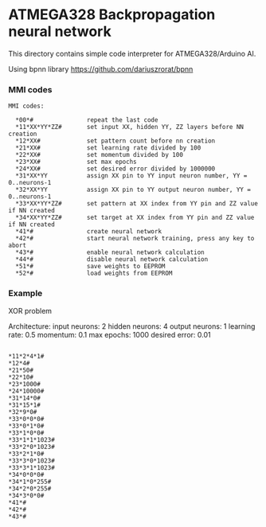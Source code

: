 # ATMEGA328 Backpropagation neural network

This directory contains simple code interpreter for ATMEGA328/Arduino AI.

Using bpnn library
https://github.com/dariuszrorat/bpnn


### MMI codes

    MMI codes:

      *00*#               repeat the last code
      *11*XX*YY*ZZ#       set input XX, hidden YY, ZZ layers before NN creation
      *12*XX#             set pattern count before nn creation
      *21*XX#             set learning rate divided by 100
      *22*XX#             set momentum divided by 100
      *23*XX#             set max epochs
      *24*XX#             set desired error divided by 1000000
      *31*XX*YY           assign XX pin to YY input neuron number, YY = 0..neurons-1
      *32*XX*YY           assign XX pin to YY output neuron number, YY = 0..neurons-1
      *33*XX*YY*ZZ#       set pattern at XX index from YY pin and ZZ value if NN created
      *34*XX*YY*ZZ#       set target at XX index from YY pin and ZZ value if NN created
      *41*#               create neural network
      *42*#               start neural network training, press any key to abort
      *43*#               enable neural network calculation
      *44*#               disable neural network calculation
      *51*#               save weights to EEPROM
      *52*#               load weights from EEPROM

### Example

XOR problem

Architecture:
  input neurons: 2
  hidden neurons: 4
  output neurons: 1
  learning rate: 0.5
  momentum: 0.1
  max epochs: 1000
  desired error: 0.01

```

*11*2*4*1#
*12*4#
*21*50#
*22*10#
*23*1000#
*24*10000#
*31*14*0#
*31*15*1#
*32*9*0#
*33*0*0*0#
*33*0*1*0#
*33*1*0*0#
*33*1*1*1023#
*33*2*0*1023#
*33*2*1*0#
*33*3*0*1023#
*33*3*1*1023#
*34*0*0*0#
*34*1*0*255#
*34*2*0*255#
*34*3*0*0#
*41*#
*42*#
*43*#


```
